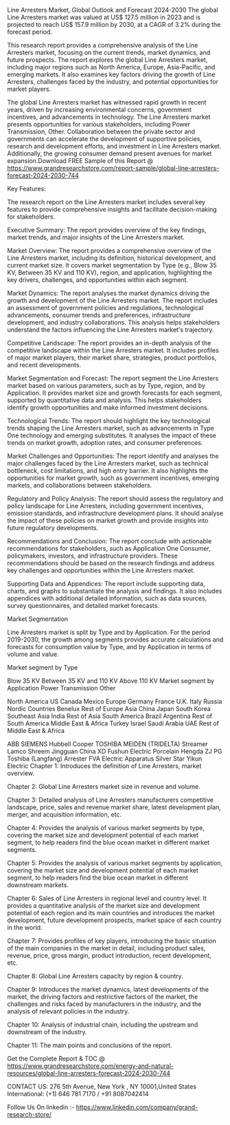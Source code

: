 Line Arresters Market, Global Outlook and Forecast 2024-2030
The global Line Arresters market was valued at US$ 127.5 million in 2023 and is projected to reach US$ 157.9 million by 2030, at a CAGR of 3.2% during the forecast period.

This research report provides a comprehensive analysis of the Line Arresters market, focusing on the current trends, market dynamics, and future prospects. The report explores the global Line Arresters market, including major regions such as North America, Europe, Asia-Pacific, and emerging markets. It also examines key factors driving the growth of Line Arresters, challenges faced by the industry, and potential opportunities for market players.

The global Line Arresters market has witnessed rapid growth in recent years, driven by increasing environmental concerns, government incentives, and advancements in technology. The Line Arresters market presents opportunities for various stakeholders, including Power Transmission, Other. Collaboration between the private sector and governments can accelerate the development of supportive policies, research and development efforts, and investment in Line Arresters market. Additionally, the growing consumer demand present avenues for market expansion.Download FREE Sample of this Report @ https://www.grandresearchstore.com/report-sample/global-line-arresters-forecast-2024-2030-744

Key Features:

The research report on the Line Arresters market includes several key features to provide comprehensive insights and facilitate decision-making for stakeholders.

Executive Summary: The report provides overview of the key findings, market trends, and major insights of the Line Arresters market.

Market Overview: The report provides a comprehensive overview of the Line Arresters market, including its definition, historical development, and current market size. It covers market segmentation by Type (e.g., Blow 35 KV, Between 35 KV and 110 KV), region, and application, highlighting the key drivers, challenges, and opportunities within each segment.

Market Dynamics: The report analyses the market dynamics driving the growth and development of the Line Arresters market. The report includes an assessment of government policies and regulations, technological advancements, consumer trends and preferences, infrastructure development, and industry collaborations. This analysis helps stakeholders understand the factors influencing the Line Arresters market's trajectory.

Competitive Landscape: The report provides an in-depth analysis of the competitive landscape within the Line Arresters market. It includes profiles of major market players, their market share, strategies, product portfolios, and recent developments.

Market Segmentation and Forecast: The report segment the Line Arresters market based on various parameters, such as by Type, region, and by Application. It provides market size and growth forecasts for each segment, supported by quantitative data and analysis. This helps stakeholders identify growth opportunities and make informed investment decisions.

Technological Trends: The report should highlight the key technological trends shaping the Line Arresters market, such as advancements in Type One technology and emerging substitutes. It analyses the impact of these trends on market growth, adoption rates, and consumer preferences.

Market Challenges and Opportunities: The report identify and analyses the major challenges faced by the Line Arresters market, such as technical bottleneck, cost limitations, and high entry barrier. It also highlights the opportunities for market growth, such as government incentives, emerging markets, and collaborations between stakeholders.

Regulatory and Policy Analysis: The report should assess the regulatory and policy landscape for Line Arresters, including government incentives, emission standards, and infrastructure development plans. It should analyse the impact of these policies on market growth and provide insights into future regulatory developments.

Recommendations and Conclusion: The report conclude with actionable recommendations for stakeholders, such as Application One Consumer, policymakers, investors, and infrastructure providers. These recommendations should be based on the research findings and address key challenges and opportunities within the Line Arresters market.

Supporting Data and Appendices: The report include supporting data, charts, and graphs to substantiate the analysis and findings. It also includes appendices with additional detailed information, such as data sources, survey questionnaires, and detailed market forecasts.

Market Segmentation

Line Arresters market is split by Type and by Application. For the period 2019-2030, the growth among segments provides accurate calculations and forecasts for consumption value by Type, and by Application in terms of volume and value.

Market segment by Type

Blow 35 KV
Between 35 KV and 110 KV
Above 110 KV
Market segment by Application
Power Transmission
Other

North America
US
Canada
Mexico
Europe
Germany
France
U.K.
Italy
Russia
Nordic Countries
Benelux
Rest of Europe
Asia
China
Japan
South Korea
Southeast Asia
India
Rest of Asia
South America
Brazil
Argentina
Rest of South America
Middle East & Africa
Turkey
Israel
Saudi Arabia
UAE
Rest of Middle East & Africa

ABB
SIEMENS
Hubbell
Cooper
TOSHIBA
MEIDEN (TRIDELTA)
Streamer
Lamco
Shreem
Jingguan
China XD
Fushun Electric Porcelain
Hengda ZJ
PG Toshiba (Langfang) Arrester
FVA Electric Apparatus
Silver Star
Yikun Electric
Chapter 1: Introduces the definition of Line Arresters, market overview.

Chapter 2: Global Line Arresters market size in revenue and volume.

Chapter 3: Detailed analysis of Line Arresters manufacturers competitive landscape, price, sales and revenue market share, latest development plan, merger, and acquisition information, etc.

Chapter 4: Provides the analysis of various market segments by type, covering the market size and development potential of each market segment, to help readers find the blue ocean market in different market segments.

Chapter 5: Provides the analysis of various market segments by application, covering the market size and development potential of each market segment, to help readers find the blue ocean market in different downstream markets.

Chapter 6: Sales of Line Arresters in regional level and country level. It provides a quantitative analysis of the market size and development potential of each region and its main countries and introduces the market development, future development prospects, market space of each country in the world.

Chapter 7: Provides profiles of key players, introducing the basic situation of the main companies in the market in detail, including product sales, revenue, price, gross margin, product introduction, recent development, etc.

Chapter 8: Global Line Arresters capacity by region & country.

Chapter 9: Introduces the market dynamics, latest developments of the market, the driving factors and restrictive factors of the market, the challenges and risks faced by manufacturers in the industry, and the analysis of relevant policies in the industry.

Chapter 10: Analysis of industrial chain, including the upstream and downstream of the industry.

Chapter 11: The main points and conclusions of the report.

Get the Complete Report & TOC @ https://www.grandresearchstore.com/energy-and-natural-resources/global-line-arresters-forecast-2024-2030-744

CONTACT US:
276 5th Avenue, New York , NY 10001,United States
International: (+1) 646 781 7170 / +91 8087042414

Follow Us On linkedin :- https://www.linkedin.com/company/grand-research-store/
